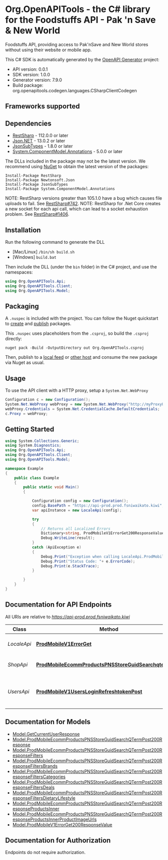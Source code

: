 # Org.OpenAPITools - the C# library for the Foodstuffs API - Pak &#39;n Save &amp; New World

Foodstuffs API, providing access to Pak'nSave and New World stores without using their website or mobile app.

This C# SDK is automatically generated by the [OpenAPI Generator](https://openapi-generator.tech) project:

- API version: 0.0.1
- SDK version: 1.0.0
- Generator version: 7.9.0
- Build package: org.openapitools.codegen.languages.CSharpClientCodegen

<a id="frameworks-supported"></a>
## Frameworks supported

<a id="dependencies"></a>
## Dependencies

- [RestSharp](https://www.nuget.org/packages/RestSharp) - 112.0.0 or later
- [Json.NET](https://www.nuget.org/packages/Newtonsoft.Json/) - 13.0.2 or later
- [JsonSubTypes](https://www.nuget.org/packages/JsonSubTypes/) - 1.8.0 or later
- [System.ComponentModel.Annotations](https://www.nuget.org/packages/System.ComponentModel.Annotations) - 5.0.0 or later

The DLLs included in the package may not be the latest version. We recommend using [NuGet](https://docs.nuget.org/consume/installing-nuget) to obtain the latest version of the packages:
```
Install-Package RestSharp
Install-Package Newtonsoft.Json
Install-Package JsonSubTypes
Install-Package System.ComponentModel.Annotations
```

NOTE: RestSharp versions greater than 105.1.0 have a bug which causes file uploads to fail. See [RestSharp#742](https://github.com/restsharp/RestSharp/issues/742).
NOTE: RestSharp for .Net Core creates a new socket for each api call, which can lead to a socket exhaustion problem. See [RestSharp#1406](https://github.com/restsharp/RestSharp/issues/1406).

<a id="installation"></a>
## Installation
Run the following command to generate the DLL
- [Mac/Linux] `/bin/sh build.sh`
- [Windows] `build.bat`

Then include the DLL (under the `bin` folder) in the C# project, and use the namespaces:
```csharp
using Org.OpenAPITools.Api;
using Org.OpenAPITools.Client;
using Org.OpenAPITools.Model;
```
<a id="packaging"></a>
## Packaging

A `.nuspec` is included with the project. You can follow the Nuget quickstart to [create](https://docs.microsoft.com/en-us/nuget/quickstart/create-and-publish-a-package#create-the-package) and [publish](https://docs.microsoft.com/en-us/nuget/quickstart/create-and-publish-a-package#publish-the-package) packages.

This `.nuspec` uses placeholders from the `.csproj`, so build the `.csproj` directly:

```
nuget pack -Build -OutputDirectory out Org.OpenAPITools.csproj
```

Then, publish to a [local feed](https://docs.microsoft.com/en-us/nuget/hosting-packages/local-feeds) or [other host](https://docs.microsoft.com/en-us/nuget/hosting-packages/overview) and consume the new package via Nuget as usual.

<a id="usage"></a>
## Usage

To use the API client with a HTTP proxy, setup a `System.Net.WebProxy`
```csharp
Configuration c = new Configuration();
System.Net.WebProxy webProxy = new System.Net.WebProxy("http://myProxyUrl:80/");
webProxy.Credentials = System.Net.CredentialCache.DefaultCredentials;
c.Proxy = webProxy;
```

<a id="getting-started"></a>
## Getting Started

```csharp
using System.Collections.Generic;
using System.Diagnostics;
using Org.OpenAPITools.Api;
using Org.OpenAPITools.Client;
using Org.OpenAPITools.Model;

namespace Example
{
    public class Example
    {
        public static void Main()
        {

            Configuration config = new Configuration();
            config.BasePath = "https://api-prod.prod.fsniwaikato.kiwi";
            var apiInstance = new LocaleApi(config);

            try
            {
                // Returns all Localized Errors
                Dictionary<string, ProdMobileV1ErrorGet200ResponseValue> result = apiInstance.ProdMobileV1ErrorGet();
                Debug.WriteLine(result);
            }
            catch (ApiException e)
            {
                Debug.Print("Exception when calling LocaleApi.ProdMobileV1ErrorGet: " + e.Message );
                Debug.Print("Status Code: "+ e.ErrorCode);
                Debug.Print(e.StackTrace);
            }

        }
    }
}
```

<a id="documentation-for-api-endpoints"></a>
## Documentation for API Endpoints

All URIs are relative to *https://api-prod.prod.fsniwaikato.kiwi*

Class | Method | HTTP request | Description
------------ | ------------- | ------------- | -------------
*LocaleApi* | [**ProdMobileV1ErrorGet**](docs/LocaleApi.md#prodmobilev1errorget) | **GET** /prod/mobile/v1/error | Returns all Localized Errors
*ShopApi* | [**ProdMobileEcommProductsPNSStoreGuidSearchqtermPost**](docs/ShopApi.md#prodmobileecommproductspnsstoreguidsearchqtermpost) | **POST** /prod/mobile/ecomm-products/PNS/{store-guid}/search?q&#x3D;{term} | Search for Items in Shop
*UsersApi* | [**ProdMobileV1UsersLoginRefreshtokenPost**](docs/UsersApi.md#prodmobilev1usersloginrefreshtokenpost) | **POST** /prod/mobile/v1/users/login/refreshtoken | Returns an Access JWT Token for use with the API.


<a id="documentation-for-models"></a>
## Documentation for Models

 - [Model.GetCurrentUserResponse](docs/GetCurrentUserResponse.md)
 - [Model.ProdMobileEcommProductsPNSStoreGuidSearchQTermPost200Response](docs/ProdMobileEcommProductsPNSStoreGuidSearchQTermPost200Response.md)
 - [Model.ProdMobileEcommProductsPNSStoreGuidSearchQTermPost200ResponseFilters](docs/ProdMobileEcommProductsPNSStoreGuidSearchQTermPost200ResponseFilters.md)
 - [Model.ProdMobileEcommProductsPNSStoreGuidSearchQTermPost200ResponseFiltersBrands](docs/ProdMobileEcommProductsPNSStoreGuidSearchQTermPost200ResponseFiltersBrands.md)
 - [Model.ProdMobileEcommProductsPNSStoreGuidSearchQTermPost200ResponseFiltersCategories](docs/ProdMobileEcommProductsPNSStoreGuidSearchQTermPost200ResponseFiltersCategories.md)
 - [Model.ProdMobileEcommProductsPNSStoreGuidSearchQTermPost200ResponseFiltersDeals](docs/ProdMobileEcommProductsPNSStoreGuidSearchQTermPost200ResponseFiltersDeals.md)
 - [Model.ProdMobileEcommProductsPNSStoreGuidSearchQTermPost200ResponseFiltersDietaryLifestyle](docs/ProdMobileEcommProductsPNSStoreGuidSearchQTermPost200ResponseFiltersDietaryLifestyle.md)
 - [Model.ProdMobileEcommProductsPNSStoreGuidSearchQTermPost200ResponseProductsInner](docs/ProdMobileEcommProductsPNSStoreGuidSearchQTermPost200ResponseProductsInner.md)
 - [Model.ProdMobileEcommProductsPNSStoreGuidSearchQTermPost200ResponseProductsInnerProductImageUrls](docs/ProdMobileEcommProductsPNSStoreGuidSearchQTermPost200ResponseProductsInnerProductImageUrls.md)
 - [Model.ProdMobileV1ErrorGet200ResponseValue](docs/ProdMobileV1ErrorGet200ResponseValue.md)


<a id="documentation-for-authorization"></a>
## Documentation for Authorization

Endpoints do not require authorization.

